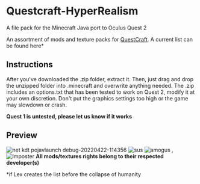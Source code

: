 # Questcraft-HyperRealism
A file pack for the Minecraft Java port to Oculus Quest 2


An assortment of mods and texture packs for [QuestCraft](https://github.com/QuestCraftPlusPlus/QuestCraft). A current list can be found here*


## Instructions
After you've downloaded the .zip folder, extract it. Then, just drag and drop the unzipped folder into .minecraft and overwrite anything needed. The .zip includes an options.txt that has been tested to work on Quest 2, modify it at your own discretion.
Don't put the graphics settings too high or the game may slowdown or crash. 

**Quest 1 is untested, please let us know if it works**

## Preview
![net kdt pojavlaunch debug-20220422-114356](https://user-images.githubusercontent.com/104230813/164792305-03deeb49-7b38-4df9-9e08-646267b3eafa.jpg)
![sus](https://cdn.discordapp.com/attachments/750180118780968971/967217737850060850/net.kdt.pojavlaunch.debug-20220422-165200.jpg)
![amogus](https://cdn.discordapp.com/attachments/750180118780968971/967217737510314064/net.kdt.pojavlaunch.debug-20220422-165042.jpg)
,![Imposter](https://cdn.discordapp.com/attachments/750180118780968971/967217738177183774/net.kdt.pojavlaunch.debug-20220422-165346.jpg)
**All mods/textures rights belong to their respected developer(s)**

*if Lex creates the list before the collapse of humanity
